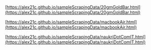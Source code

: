 [https://alex21c.github.io/sampleScrapingData/20gmGoldBar.html](https://alex21c.github.io/sampleScrapingData/20gmGoldBar.html)

[https://alex21c.github.io/sampleScrapingData/macbookAir.html](https://alex21c.github.io/sampleScrapingData/macbookAir.html)

[https://alex21c.github.io/sampleScrapingData/naukriDotComIT.html](https://alex21c.github.io/sampleScrapingData/naukriDotComIT.html)

